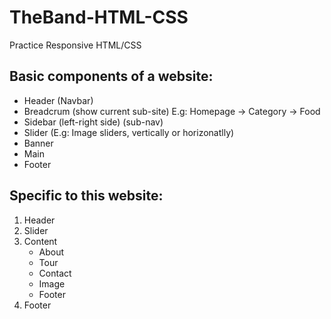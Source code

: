 # TheBand-HTML-CSS
Practice Responsive HTML/CSS
## Basic components of a website:
- Header (Navbar)
- Breadcrum (show current sub-site)     E.g: Homepage -> Category -> Food
- Sidebar (left-right side) (sub-nav)
- Slider (E.g: Image sliders, vertically or horizonatlly)
- Banner
- Main
- Footer
## Specific to this website:
1. Header
2. Slider
3. Content
    - About
    - Tour
    - Contact
    - Image
    - Footer
4. Footer